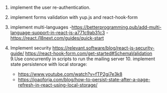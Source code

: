 1. implement the user re-authentication.


4. implement forms validation with yup.js and react-hook-form


7. implement multi-languages 
   -https://betterprogramming.pub/add-multi-language-support-in-react-js-a771c9ab31c3
   -https://react.i18next.com/guides/quick-start
8. Implement security https://relevant.software/blog/react-js-security-guide/
   https://react-hook-form.com/get-started#SchemaValidation
9.Use concurrently in scripts to run the mailing server
   10. implement state persistence with local storage:
   - https://www.youtube.com/watch?v=fTP2gi7e3k8
   - https://joaoforja.com/blog/how-to-persist-state-after-a-page-refresh-in-react-using-local-storage/